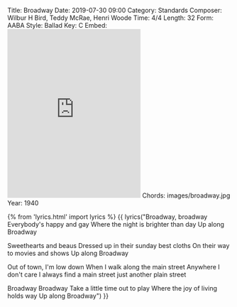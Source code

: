 Title: Broadway
Date: 2019-07-30 09:00
Category: Standards
Composer: Wilbur H Bird, Teddy McRae, Henri Woode
Time: 4/4
Length: 32
Form: AABA
Style: Ballad
Key: C
Embed: <iframe src="https://open.spotify.com/embed/user/thatdavidmiller/playlist/0qeILTxEetPCX2VkISktiM" width="300" height="380" frameborder="0" allowtransparency="true" allow="encrypted-media"></iframe>
Chords: images/broadway.jpg
Year: 1940

{% from 'lyrics.html' import lyrics %}
{{ lyrics("Broadway, broadway
Everybody's happy and gay
Where the night is brighter than day
Up along Broadway

Sweethearts and beaus
Dressed up in their sunday best cloths
On their way to movies and shows
Up along Broadway

Out of town, I'm low down
When I walk along the main street
Anywhere I don't care
I always find a main street just another plain street

Broadway Broadway
Take a little time out to play
Where the joy of living holds way
Up along Broadway") }}
